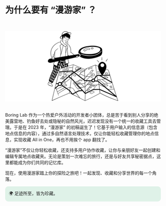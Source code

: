 # 为什么要有 “漫游家” ？
<br/>

![alt 漫游家](../assets/guide/image-about-story.png)

<br/>
Boring Lab 作为一个热爱户外活动的开发者小团体，总是苦于看到别人分享的绝美露营地、钓鱼好去处或隐秘的自然风光，迟迟发现没有一个统一的收藏工具去管理。于是在 2023 年，“漫游家” 的初稿诞生了！它基于用户输入的信息源（包含地点信息的内容），通过多自然语言处理技术，仅让你能轻松收藏管理你的地点信息，实现收藏 All in One，再也不用挨个 app 翻找了。

“漫游家”不仅让你轻松收藏，还支持多用户协作收藏，让你与亲朋好友一起创建和编辑专属地点收藏夹。无论是策划一次难忘的旅行，还是与好友共享秘密据点，这里都能成为你们共同的记忆库。

现在，使用漫游家踏上你的探险之旅吧！一起发现、收藏和分享世界的每一个角落。

<div style="background-color: #59bc872f; padding: 12px; border-radius: 10px;">
🌍 足迹所至，皆为珍藏。
</div>